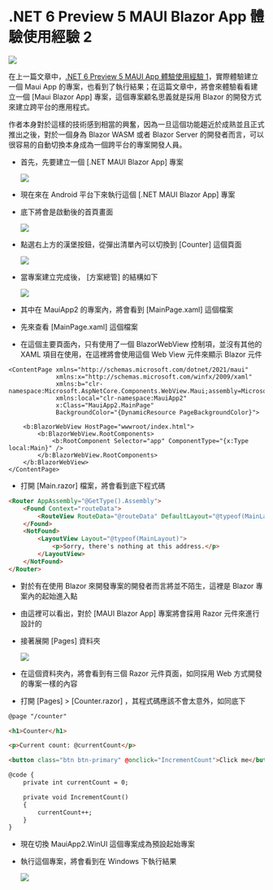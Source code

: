 # .NET 6 Preview 5 MAUI Blazor App 體驗使用經驗 2

![](../Images/Csharp870.png)

在上一篇文章中，[.NET 6 Preview 5 MAUI App 體驗使用經驗 1](https://csharpkh.blogspot.com/2021/06/NET-Preview6-MAUI.html)，實際體驗建立一個 Maui App 的專案，也看到了執行結果；在這篇文章中，將會來體驗看看建立一個 [Maui Blazor App] 專案，這個專案顧名思義就是採用 Blazor 的開發方式來建立跨平台的應用程式。

作者本身對於這樣的技術感到相當的興奮，因為一旦這個功能趨近於成熟並且正式推出之後，對於一個身為 Blazor WASM 或者 Blazor Server 的開發者而言，可以很容易的自動切換本身成為一個跨平台的專案開發人員。

* 首先，先要建立一個 [.NET MAUI Blazor App] 專案

  ![](../Images/Csharp869.png)

* 現在來在 Android 平台下來執行這個 [.NET MAUI Blazor App] 專案
* 底下將會是啟動後的首頁畫面

  ![](../Images/Csharp866.png)

* 點選右上方的漢堡按鈕，從彈出清單內可以切換到 [Counter] 這個頁面

  ![](../Images/Csharp865.png)

* 當專案建立完成後， [方案總管] 的結構如下

  ![](../Images/Csharp868.png)

* 其中在 MauiApp2 的專案內，將會看到 [MainPage.xaml] 這個檔案
* 先來查看 [MainPage.xaml] 這個檔案
* 在這個主要頁面內，只有使用了一個 BlazorWebView 控制項，並沒有其他的 XAML 項目在使用，在這裡將會使用這個 Web View 元件來顯示 Blazor 元件

```
<ContentPage xmlns="http://schemas.microsoft.com/dotnet/2021/maui"
			 xmlns:x="http://schemas.microsoft.com/winfx/2009/xaml"
			 xmlns:b="clr-namespace:Microsoft.AspNetCore.Components.WebView.Maui;assembly=Microsoft.AspNetCore.Components.WebView.Maui"
			 xmlns:local="clr-namespace:MauiApp2"
			 x:Class="MauiApp2.MainPage"
			 BackgroundColor="{DynamicResource PageBackgroundColor}">

	<b:BlazorWebView HostPage="wwwroot/index.html">
		<b:BlazorWebView.RootComponents>
			<b:RootComponent Selector="app" ComponentType="{x:Type local:Main}" />
		</b:BlazorWebView.RootComponents>
	</b:BlazorWebView>
</ContentPage>
```

* 打開 [Main.razor] 檔案，將會看到底下程式碼

```html
<Router AppAssembly="@GetType().Assembly">
	<Found Context="routeData">
		<RouteView RouteData="@routeData" DefaultLayout="@typeof(MainLayout)" />
	</Found>
	<NotFound>
		<LayoutView Layout="@typeof(MainLayout)">
			<p>Sorry, there's nothing at this address.</p>
		</LayoutView>
	</NotFound>
</Router>
```

* 對於有在使用 Blazor 來開發專案的開發者而言將並不陌生，這裡是 Blazor 專案內的起始進入點
* 由這裡可以看出，對於 [MAUI Blazor App] 專案將會採用 Razor 元件來進行設計的
* 接著展開 [Pages] 資料夾

  ![](../Images/Csharp867.png)

* 在這個資料夾內，將會看到有三個 Razor 元件頁面，如同採用 Web 方式開發的專案一樣的內容
* 打開 [Pages] > [Counter.razor] ，其程式碼應該不會太意外，如同底下

```html
@page "/counter"

<h1>Counter</h1>

<p>Current count: @currentCount</p>

<button class="btn btn-primary" @onclick="IncrementCount">Click me</button>

@code {
	private int currentCount = 0;

	private void IncrementCount()
	{
		currentCount++;
	}
}
```

* 現在切換 MauiApp2.WinUI 這個專案成為預設起始專案
* 執行這個專案，將會看到在 Windows 下執行結果

  ![](../Images/.png)

